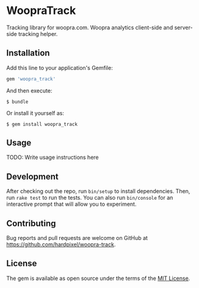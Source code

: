 # WoopraTrack

Tracking library for woopra.com. Woopra analytics client-side and server-side tracking helper.

## Installation

Add this line to your application's Gemfile:

```ruby
gem 'woopra_track'
```

And then execute:

    $ bundle

Or install it yourself as:

    $ gem install woopra_track

## Usage

TODO: Write usage instructions here

## Development

After checking out the repo, run `bin/setup` to install dependencies. Then, run `rake test` to run the tests. You can also run `bin/console` for an interactive prompt that will allow you to experiment.

## Contributing

Bug reports and pull requests are welcome on GitHub at https://github.com/hardpixel/woopra-track.

## License

The gem is available as open source under the terms of the [MIT License](http://opensource.org/licenses/MIT).
